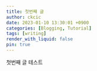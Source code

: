 ```yaml
---
title: 첫번째 글
author: ckcic
date: 2023-01-10 13:30:01 +0900
categories: [Blogging, Tutorial]
tags: [writing]
render_with_liquid: false
pin: true
---
```


첫번째 글 테스트
